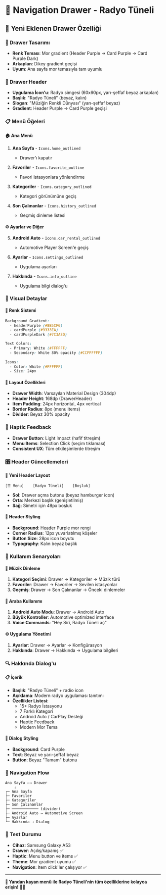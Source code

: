# 🎵 Navigation Drawer - Radyo Tüneli

## 📱 Yeni Eklenen Drawer Özelliği

### 🔮 Drawer Tasarımı
- **Renk Teması**: Mor gradient (Header Purple → Card Purple → Card Purple Dark)
- **Arkaplan**: Dikey gradient geçişi
- **Uyum**: Ana sayfa mor temasıyla tam uyumlu

### 🎯 Drawer Header
- **Uygulama İcon'u**: Radyo simgesi (60x60px, yarı-şeffaf beyaz arkaplan)
- **Başlık**: "Radyo Tüneli" (beyaz, kalın)
- **Slogan**: "Müziğin Renkli Dünyası" (yarı-şeffaf beyaz)
- **Gradient**: Header Purple → Card Purple geçişi

### 📋 Menü Öğeleri

#### 🏠 Ana Menü
1. **Ana Sayfa** - `Icons.home_outlined`
   - Drawer'ı kapatır
   
2. **Favoriler** - `Icons.favorite_outline`
   - Favori istasyonlara yönlendirme
   
3. **Kategoriler** - `Icons.category_outlined`
   - Kategori görünümüne geçiş
   
4. **Son Çalınanlar** - `Icons.history_outlined`
   - Geçmiş dinleme listesi

#### ⚙️ Ayarlar ve Diğer
5. **Android Auto** - `Icons.car_rental_outlined`
   - Automotive Player Screen'e geçiş
   
6. **Ayarlar** - `Icons.settings_outlined`
   - Uygulama ayarları
   
7. **Hakkında** - `Icons.info_outline`
   - Uygulama bilgi dialog'u

### 🎨 Visual Detaylar

#### 🔮 Renk Sistemi
```css
Background Gradient:
  - headerPurple (#8B5CF6)
  - cardPurple (#9333EA)  
  - cardPurpleDark (#7C3AED)

Text Colors:
  - Primary: White (#FFFFFF)
  - Secondary: White 80% opacity (#CCFFFFFF)
  
Icons:
  - Color: White (#FFFFFF)
  - Size: 24px
```

#### 📐 Layout Özellikleri
- **Drawer Width**: Varsayılan Material Design (304dp)
- **Header Height**: 168dp (DrawerHeader)
- **Item Padding**: 24px horizontal, 4px vertical
- **Border Radius**: 8px (menu items)
- **Divider**: Beyaz 30% opacity

### 📳 Haptic Feedback
- **Drawer Button**: Light Impact (hafif titreşim)
- **Menu Items**: Selection Click (seçim tıklaması)
- **Consistent UX**: Tüm etkileşimlerde titreşim

### 🎛️ Header Güncellemeleri

#### 🔄 Yeni Header Layout
```
[☰ Menu]    [Radyo Tüneli]    [Boşluk]
```
- **Sol**: Drawer açma butonu (beyaz hamburger icon)
- **Orta**: Merkezi başlık (genişletilmiş)
- **Sağ**: Simetri için 48px boşluk

#### 🎨 Header Styling
- **Background**: Header Purple mor rengi
- **Corner Radius**: 12px yuvarlatılmış köşeler
- **Button Size**: 28px icon boyutu
- **Typography**: Kalın beyaz başlık

### 📱 Kullanım Senaryoları

#### 🎵 Müzik Dinleme
1. **Kategori Seçimi**: Drawer → Kategoriler → Müzik türü
2. **Favoriler**: Drawer → Favoriler → Sevilen istasyonlar
3. **Geçmiş**: Drawer → Son Çalınanlar → Önceki dinlemeler

#### 🚗 Araba Kullanımı
1. **Android Auto Modu**: Drawer → Android Auto
2. **Büyük Kontroller**: Automotive optimized interface
3. **Voice Commands**: "Hey Siri, Radyo Tüneli aç"

#### ⚙️ Uygulama Yönetimi
1. **Ayarlar**: Drawer → Ayarlar → Konfigürasyon
2. **Hakkında**: Drawer → Hakkında → Uygulama bilgileri

### 🔍 Hakkında Dialog'u

#### 📋 İçerik
- **Başlık**: "Radyo Tüneli" + radio icon
- **Açıklama**: Modern radyo uygulaması tanıtımı
- **Özellikler Listesi**:
  - 15+ Radyo İstasyonu
  - 7 Farklı Kategori
  - Android Auto / CarPlay Desteği
  - Haptic Feedback
  - Modern Mor Tema

#### 🎨 Dialog Styling
- **Background**: Card Purple
- **Text**: Beyaz ve yarı-şeffaf beyaz
- **Button**: Beyaz "Tamam" butonu

### 🔄 Navigation Flow

```
Ana Sayfa ←→ Drawer
    ↓
┌─ Ana Sayfa
├─ Favoriler
├─ Kategoriler  
├─ Son Çalınanlar
├─ ──────────── (divider)
├─ Android Auto → Automotive Screen
├─ Ayarlar
└─ Hakkında → Dialog
```

### 📱 Test Durumu
- **Cihaz**: Samsung Galaxy A53
- **Drawer**: Açılış/kapanış ✅
- **Haptic**: Menu button ve items ✅
- **Theme**: Mor gradient uyumu ✅
- **Navigation**: Item click'ler çalışıyor ✅

---

**🎵 Yandan kayan menü ile Radyo Tüneli'nin tüm özelliklerine kolayca erişin!** 🔮📱